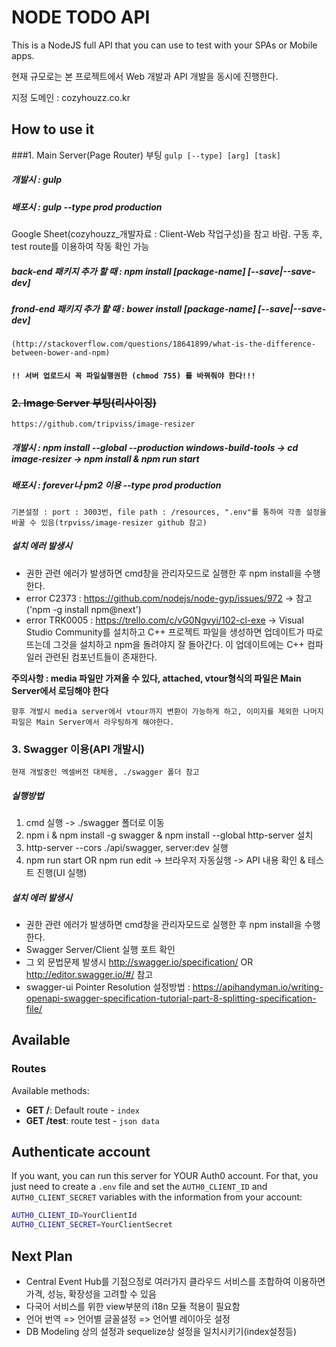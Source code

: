 # NODE TODO API
This is a NodeJS full API that you can use to test with your SPAs or Mobile apps.

현재 규모로는 본 프로젝트에서 Web 개발과 API 개발을 동시에 진행한다.

지정 도메인 : cozyhouzz.co.kr



## How to use it

###1. Main Server(Page Router) 부팅
`gulp [--type] [arg] [task]`

##### 개발시 : gulp
##### 배포시 : gulp --type prod production

Google Sheet(cozyhouzz_개발자료 : Client-Web 작업구성)을 참고 바람.
구동 후, test route를 이용하여 작동 확인 가능

##### back-end 패키지 추가 할 때 : npm install [package-name] [--save|--save-dev]
##### frond-end 패키지 추가 할 때 : bower install [package-name] [--save|--save-dev]
`(http://stackoverflow.com/questions/18641899/what-is-the-difference-between-bower-and-npm)`

#### **`!! 서버 업로드시 꼭 파일실행권한 (chmod 755) 를 바꿔줘야 한다!!!`**



### ~~2. Image Server 부팅(리사이징)~~
`https://github.com/tripviss/image-resizer`

##### 개발시 : npm install --global --production windows-build-tools -> cd image-resizer -> npm install & npm run start
##### 배포시 : forever나 pm2 이용 --type prod production
`기본설정 : port : 3003번, file path : /resources, ".env"를 통하여 각종 설정을 바꿀 수 있음(trpviss/image-resizer github 참고)`

##### 설치 에러 발생시
* 권한 관련 에러가 발생하면 cmd창을 관리자모드로 실행한 후 npm install을 수행한다.
* error C2373 : https://github.com/nodejs/node-gyp/issues/972 ->  참고('npm -g install npm@next')
* error TRK0005 : https://trello.com/c/vG0Ngvyi/102-cl-exe -> Visual Studio Community를 설치하고 C++ 프로젝트 파일을 생성하면
업데이트가 따로 뜨는데 그것을 설치하고 npm을 돌려야지 잘 돌아간다. 이 업데이트에는 C++ 컴파일러 관련된 컴포넌트들이 존재한다.

**주의사항 : media 파일만 가져올 수 있다, attached, vtour형식의 파일은 Main Server에서 로딩해야 한다**

`향후 개발시 media server에서 vtour까지 변환이 가능하게 하고, 이미지를 제외한 나머지 파일은 Main Server에서 라우팅하게 해야한다.`



### 3. Swagger 이용(API 개발시)
`현재 개발중인 엑셀버전 대체용, ./swagger 폴더 참고`

##### 실행방법
 1. cmd 실행 -> ./swagger 폴더로 이동
 2. npm i & npm install -g swagger & npm install --global http-server 설치
 3. http-server --cors ./api/swagger, server:dev 실행
 4. npm run start OR npm run edit -> 브라우저 자동실행 -> API 내용 확인 & 테스트 진행(UI 실행)

##### 설치 에러 발생시
* 권한 관련 에러가 발생하면 cmd창을 관리자모드로 실행한 후 npm install을 수행한다.
* Swagger Server/Client 실행 포트 확인
* 그 외 문법문제 발생시 http://swagger.io/specification/ OR http://editor.swagger.io/#/ 참고
* swagger-ui Pointer Resolution 설정방법 : https://apihandyman.io/writing-openapi-swagger-specification-tutorial-part-8-splitting-specification-file/




## Available

### Routes

Available methods:

* **GET /**: Default route - `index`
* **GET /test**: route test - `json data`



## Authenticate account

If you want, you can run this server for YOUR Auth0 account. For that, you just need to create a `.env` file and set the `AUTH0_CLIENT_ID` and `AUTH0_CLIENT_SECRET` variables with the information from your account:

````bash
AUTH0_CLIENT_ID=YourClientId
AUTH0_CLIENT_SECRET=YourClientSecret
````

## Next Plan
* Central Event Hub를 기점으정로 여러가지 클라우드 서비스를 조합하여 이용하면 가격, 성능, 확장성을 고려할 수 있음
* 다국어 서비스를 위한 view부분의 i18n 모듈 적용이 필요함
* 언어 번역 => 언어별 글꼴설정 => 언어별 레이아웃 설정
* DB Modeling 상의 설정과 sequelize상 설정을 일치시키기(index설정등)
